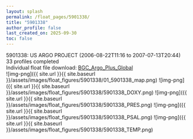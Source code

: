 ```yaml
---
layout: splash
permalink: /float_pages/5901338/
title: "5901338"
author_profile: false
last_created_on: 2025-09-30
toc: false
---
```

 
5901338: US ARGO PROJECT (2006-08-22T11:16 to 2007-07-13T20:44)\
33 profiles completed\
Individual float file download: [BGC_Argo_Plus_Global](https://ftp.soest.hawaii.edu/bgc_argo_plus/Individual_Floats/outliers_removed/5901338_Sprof_processed.nc)\
![img-png]({{ site.url }}{{ site.baseurl }}/assets/images/float_figures/5901338/01_5901338_map.png)
![img-png]({{ site.url }}{{ site.baseurl }}/assets/images/float_figures/5901338/5901338_DOXY.png)
![img-png]({{ site.url }}{{ site.baseurl }}/assets/images/float_figures/5901338/5901338_PRES.png)
![img-png]({{ site.url }}{{ site.baseurl }}/assets/images/float_figures/5901338/5901338_PSAL.png)
![img-png]({{ site.url }}{{ site.baseurl }}/assets/images/float_figures/5901338/5901338_TEMP.png)
